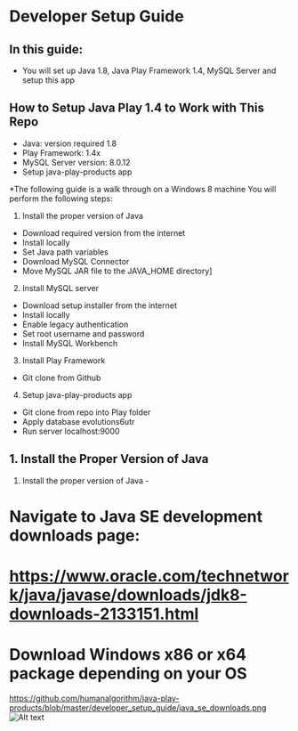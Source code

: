 # Developer Setup Guide

## In this guide:
+ You will set up Java 1.8, Java Play Framework 1.4, MySQL Server and setup this app

## How to Setup Java Play 1.4 to Work with This Repo
+	Java: version required 1.8
+	Play Framework: 1.4x
+	MySQL Server version: 8.0.12
+ Setup java-play-products app

*The following guide is a walk through on a Windows 8 machine
You will perform the following steps:
1) Install the proper version of Java
+	Download required version from the internet
+	Install locally
+ Set Java path variables
+	Download MySQL Connector
+	Move MySQL JAR file to the JAVA_HOME directory]

2) Install MySQL server
+	Download setup installer from the internet
+	Install locally
+ Enable legacy authentication
+	Set root username and password
+	Install MySQL Workbench

3) Install Play Framework
+	Git clone from Github

4) Setup java-play-products app
+	Git clone from repo into Play folder
+	Apply database evolutions6utr
+	Run server localhost:9000

## 1. Install the Proper Version of Java
1) Install the proper version of Java - 
# Navigate to Java SE development downloads page:
# https://www.oracle.com/technetwork/java/javase/downloads/jdk8-downloads-2133151.html
# Download Windows x86 or x64  package depending on your OS
https://github.com/humanalgorithm/java-play-products/blob/master/developer_setup_guide/java_se_downloads.png
![Alt text](https://github.com/humanalgorithm/java-play-products/blob/master/screenshots/java_se_downloads.png "Java SE Downloads Page")
